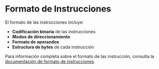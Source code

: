 # Formato de Instrucciones

El formato de las instrucciones incluye:

- **Codificación binaria** de las instrucciones
- **Modos de direccionamiento** 
- **Formato de operandos**
- **Estructura de bytes** de cada instrucción

Para información completa sobre el formato de las instrucción, consulta la [documentación de formato de instrucciones](./encoding).